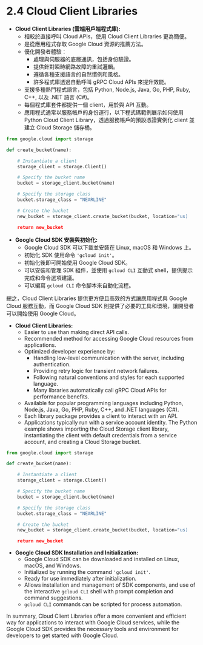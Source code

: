 # 2.4 Cloud Client Libraries

- **Cloud Client Libraries (雲端用戶端程式庫):**
    - 相較於直接呼叫 Cloud APIs，使用 Cloud Client Libraries 更為簡便。
    - 是從應用程式存取 Google Cloud 資源的推薦方法。
    - 優化開發者體驗：
        - 處理與伺服器的底層通訊，包括身份驗證。
        - 提供針對瞬時網路故障的重試邏輯。
        - 遵循各種支援語言的自然慣例和風格。
        - 許多程式庫透過自動呼叫 gRPC Cloud APIs 來提升效能。
    - 支援多種熱門程式語言，包括 Python, Node.js, Java, Go, PHP, Ruby, C++, 以及 .NET 語言 (C#)。
    - 每個程式庫套件都提供一個 client，用於與 API 互動。
    - 應用程式通常以服務帳戶的身份運行，以下程式碼範例展示如何使用 Python Cloud Client Library，透過服務帳戶的預設憑證實例化 client 並建立 Cloud Storage 儲存桶。

```Python
from google.cloud import storage

def create_bucket(name):

	# Instantiate a client
	storage_client = storage.Client()

	# Specify the bucket name
	bucket = storage_client.bucket(name)

	# Specify the storage class
	bucket.storage_class = "NEARLINE"

	# Create the bucket
	new_bucket = storage_client.create_bucket(bucket, location="us)

	return new_bucket
```

- **Google Cloud SDK 安裝與初始化:**
    - Google Cloud SDK 可以下載並安裝在 Linux, macOS 和 Windows 上。
    - 初始化 SDK 使用命令 `'gcloud init'`。
    - 初始化後即可開始使用 Google Cloud SDK。
    - 可以安裝和管理 SDK 組件，並使用 `gcloud CLI` 互動式 shell，提供提示完成和命令選項建議。
    - 可以編寫 `gcloud CLI` 命令腳本來自動化流程。

總之，Cloud Client Libraries 提供更方便且高效的方式讓應用程式與 Google Cloud 服務互動，而 Google Cloud SDK 則提供了必要的工具和環境，讓開發者可以開始使用 Google Cloud。

- **Cloud Client Libraries:**
    - Easier to use than making direct API calls.
    - Recommended method for accessing Google Cloud resources from applications.
    - Optimized developer experience by:
        - Handling low-level communication with the server, including authentication.
        - Providing retry logic for transient network failures.
        - Following natural conventions and styles for each supported language.
        - Many libraries automatically call gRPC Cloud APIs for performance benefits.
    - Available for popular programming languages including Python, Node.js, Java, Go, PHP, Ruby, C++, and .NET languages (C#).
    - Each library package provides a client to interact with an API.
    - Applications typically run with a service account identity. The Python example shows importing the Cloud Storage client library, instantiating the client with default credentials from a service account, and creating a Cloud Storage bucket.

```Python
from google.cloud import storage

def create_bucket(name):

	# Instantiate a client
	storage_client = storage.Client()

	# Specify the bucket name
	bucket = storage_client.bucket(name)

	# Specify the storage class
	bucket.storage_class = "NEARLINE"

	# Create the bucket
	new_bucket = storage_client.create_bucket(bucket, location="us)

	return new_bucket
```

- **Google Cloud SDK Installation and Initialization:**
    - Google Cloud SDK can be downloaded and installed on Linux, macOS, and Windows.
    - Initialized by running the command `'gcloud init'`.
    - Ready for use immediately after initialization.
    - Allows installation and management of SDK components, and use of the interactive `gcloud CLI` shell with prompt completion and command suggestions.
    - `gcloud CLI` commands can be scripted for process automation.

In summary, Cloud Client Libraries offer a more convenient and efficient way for applications to interact with Google Cloud services, while the Google Cloud SDK provides the necessary tools and environment for developers to get started with Google Cloud.